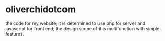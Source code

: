 # oliverchidotcom
the code for my website; it is determined to use php for server and javascript for front end; the design scope of it is multifunction with simple features.
